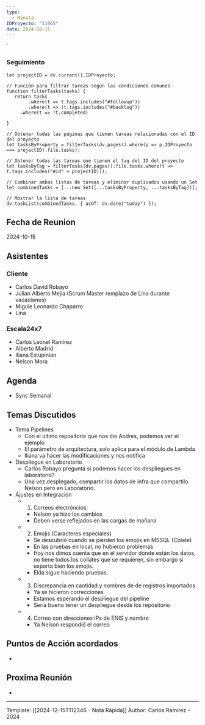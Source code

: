 ```yaml
---
type:
  - Minuta
IDProyecto: "11065"
date: 2024-10-15
---
```

`

### Seguimiento

```dataviewjs
let projectID = dv.current().IDProyecto;

// Función para filtrar tareas según las condiciones comunes
function filterTasks(tasks) {
   return tasks
        .where(t => t.tags.includes("#followup"))
        .where(t => !t.tags.includes("#backlog"))
     .where(t => !t.completed)
        
}

// Obtener todas las páginas que tienen tareas relacionadas con el ID del proyecto
let tasksByProperty = filterTasks(dv.pages().where(p => p.IDProyecto === projectID).file.tasks);

// Obtener todas las tareas que tienen el tag del ID del proyecto
let tasksByTag = filterTasks(dv.pages().file.tasks.where(t => t.tags.includes("#id" + projectID)));

// Combinar ambas listas de tareas y eliminar duplicados usando un Set
let combinedTasks = [...new Set([...tasksByProperty, ...tasksByTag])];

// Mostrar la lista de tareas
dv.taskList(combinedTasks, { asOf: dv.date("today") });
 ```
## Fecha de Reunion
2024-10-15

## Asistentes

### Cliente
* Carlos David Robayo
* Julian Alberto Mejia (Scrum Master remplazo de Lina durante vacaciones)
* Migule Leonardo Chaparro
* Lina
### Escala24x7
- Carlos Leonel Ramírez
-  Alberto Madrid
- Iliana Estupinian
- Nelson Mora

## Agenda
* Sync Semanal
## Temas Discutidos
*  Tema Pipelines
	* Con el último repositorio que nos dio Andres, podemos ver el ejemplo
	* El parámetro de arquitectura, solo aplica para el módulo de Lambda
	* Iliana va hacer las modificaciones y nos notifica
* Despliegue en Laboratorio
	* Carlos Robayo pregunta si podemos hacer los despliegues en laboratorio?
	* Una vez desplegado, compartir los datos de infra que compartilo Nelson pero en Laboratorio.
* Ajustes en Integración
	* 1. Correos electróncios:
		* Nelson ya hizo los cambios 
		* Deben verse reflejados en las cargas de mañana
	* 2. Emojis (Caracteres especiales)
		* Se descubrió cuando se pierden los emojis en MSSQL (Colate)
		* En las pruebas en local, no hubieron problemas
		* Hoy nos dimos cuenta que en el servidor donde están los datos, no tiene todos los collates que se requieren, sin embargo si exporta bien los emojis.
		* Elda sigue haciendo pruebas. 
	* 3. Discrepancia en cantidad y nombres de de registros importados
		* Ya se hicieron correcciones
		* Estamos esperando el despliegue del pipeline
		* Seria bueno tener un despliegue desde los repositorio
	* 4. Correo con direcciones IPs de ENIS y nombre 
		* Ya Nelson respondió el correo



## Puntos de Acción acordados
- 

## Proxima Reunión
*   

---
Template: [[2024-12-15T112346 - Nota Rápida]]
Author: Carlos Ramírez - 2024

